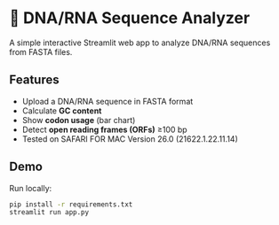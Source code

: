 # 🧬 DNA/RNA Sequence Analyzer

A simple interactive Streamlit web app to analyze DNA/RNA sequences from FASTA files.

## Features
- Upload a DNA/RNA sequence in FASTA format
- Calculate **GC content**
- Show **codon usage** (bar chart)
- Detect **open reading frames (ORFs)** ≥100 bp
- Tested on SAFARI FOR MAC Version 26.0 (21622.1.22.11.14)
  
## Demo
Run locally:
```bash
pip install -r requirements.txt
streamlit run app.py
